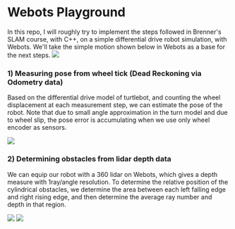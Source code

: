 # Webots Playground
In this repo, I will roughly try to implement the steps followed in Brenner's SLAM course, with C++, on a simple differential drive robot simulation, with Webots.
We'll take the simple motion shown below in Webots as a base for the next steps.
![](figures/turtlebot_motion.gif)

### 1) Measuring pose from wheel tick (Dead Reckoning via Odometry data)
Based on the differential drive model of turtlebot, and counting the wheel displacement at each measurement step, we can estimate the pose of the robot. Note that due to small angle approximation in the turn model and due to wheel slip, the pose error is accumulating when we use only wheel encoder as sensors.

![](figures/wheel_odometry.gif)

### 2) Determining obstacles from lidar depth data
We can equip our robot with a 360 lidar on Webots, which gives a depth measure with 1ray/angle resolution. To determine the relative position of the cylindrical obstacles, we determine the area between each left falling edge and right rising edge, and then determine the average ray number and depth in that region.

![](figures/depths_and_derivatives.gif) 
![](figures/point_cloud.gif)
